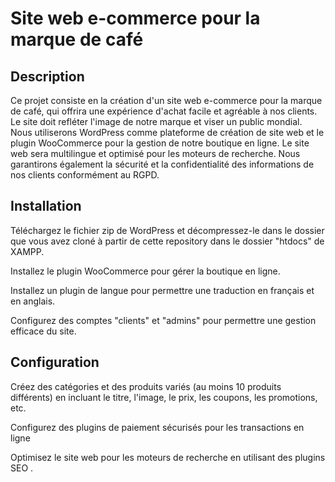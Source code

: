 # Site web e-commerce pour la marque de café
## Description
Ce projet consiste en la création d'un site web e-commerce pour la marque de café, qui offrira une expérience d'achat facile et agréable à nos clients. Le site doit refléter l'image de notre marque et viser un public mondial. Nous utiliserons WordPress comme plateforme de création de site web et le plugin WooCommerce pour la gestion de notre boutique en ligne. Le site web sera multilingue et optimisé pour les moteurs de recherche. Nous garantirons également la sécurité et la confidentialité des informations de nos clients conformément au RGPD.

## Installation
Téléchargez le fichier zip de WordPress et décompressez-le dans le dossier que vous avez cloné à partir de cette repository dans le dossier "htdocs" de XAMPP.

Installez le plugin WooCommerce pour gérer la boutique en ligne.

Installez un plugin de langue pour permettre une traduction en français et en anglais.

Configurez des comptes "clients" et "admins" pour permettre une gestion efficace du site.

## Configuration
Créez des catégories et des produits variés (au moins 10 produits différents) en incluant le titre, l'image, le prix, les coupons, les promotions, etc.

Configurez des plugins de paiement sécurisés pour les transactions en ligne

Optimisez le site web pour les moteurs de recherche en utilisant des plugins SEO .
